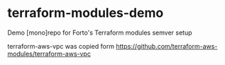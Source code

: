 # terraform-modules-demo
Demo [mono]repo for Forto's Terraform modules semver setup


terraform-aws-vpc was copied form https://github.com/terraform-aws-modules/terraform-aws-vpc
